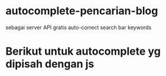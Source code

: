 # autocomplete-pencarian-blog
sebagai server API gratis auto-correct search bar keywords
# Berikut </Script> untuk autocomplete yg dipisah dengan js
<script src='https://alcygo.github.io/autocomplete-pencarian-blog/autocomplete.js'/>
# Berikut script untuk gabungan CSS dan JS tersebut
<script src='https://alcygo.github.io/autocomplete-pencarian-blog/Pencarian.js'/>
